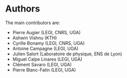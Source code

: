 # Authors

The main contributors are:

- Pierre Augier (LEGI, CNRS, UGA)
- Ashwin Vishnu (KTH)
- Cyrille Bonamy (LEGI, CNRS, UGA)
- Antoine Campagne (LEGI, UGA)
- Julien Salort (Laboratoire de physique, ENS de Lyon)
- Miguel Calpe Linares (LEGI, UGA)
- Clément Savaro (LEGI, UGA)
- Pierre Blanc-Fatin (LEGI, UGA)

